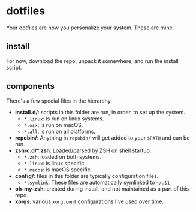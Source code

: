 # dotfiles

Your dotfiles are how you personalize your system. These are mine.

## install

For now, download the repo, unpack it somewhere, and run the install script.

## components

There's a few special files in the hierarchy.

* **install.d/**: scripts in this folder are run, in order, to set up the system.
  * `*.linux`: is run on linux systems.
  * `*.osx`: is run on macOS.
  * `*.all`: is run on all platforms.
* **repobin/**: Anything in `repobin/` will get added to your `$PATH` and can be run.
* **zshrc.d/\*.zsh**: Loaded/parsed by ZSH on shell startup.
  * `*.zsh`: loaded on both systems.
  * `*.linux`: is linux specific.
  * `*.macos`: is macOS specific.
* **config/**: files in this folder are typically configuration files.
  * `*.symlink`: These files are automatically symlinked to `~/.$1`
* **oh-my-zsh**: created during install, and not maintained as a part of this repo.
* **xorgs**: various `xorg.conf` configurations I've used over time.
